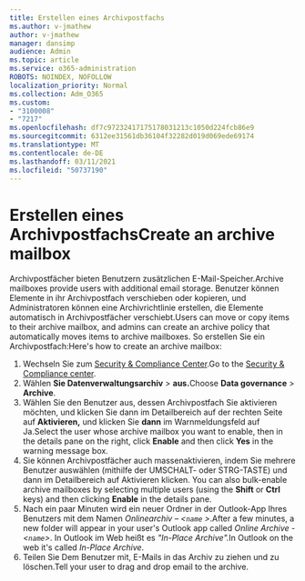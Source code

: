 ```yaml
---
title: Erstellen eines Archivpostfachs
ms.author: v-jmathew
author: v-jmathew
manager: dansimp
audience: Admin
ms.topic: article
ms.service: o365-administration
ROBOTS: NOINDEX, NOFOLLOW
localization_priority: Normal
ms.collection: Adm_O365
ms.custom:
- "3100008"
- "7217"
ms.openlocfilehash: df7c97232417175178031213c1050d224fcb86e9
ms.sourcegitcommit: 6312ee31561db36104f32282d019d069ede69174
ms.translationtype: MT
ms.contentlocale: de-DE
ms.lasthandoff: 03/11/2021
ms.locfileid: "50737190"
---
```

# <a name="create-an-archive-mailbox"></a><span data-ttu-id="db67f-102">Erstellen eines Archivpostfachs</span><span class="sxs-lookup"><span data-stu-id="db67f-102">Create an archive mailbox</span></span>

<span data-ttu-id="db67f-103">Archivpostfächer bieten Benutzern zusätzlichen E-Mail-Speicher.</span><span class="sxs-lookup"><span data-stu-id="db67f-103">Archive mailboxes provide users with additional email storage.</span></span> <span data-ttu-id="db67f-104">Benutzer können Elemente in ihr Archivpostfach verschieben oder kopieren, und Administratoren können eine Archivrichtlinie erstellen, die Elemente automatisch in Archivpostfächer verschiebt.</span><span class="sxs-lookup"><span data-stu-id="db67f-104">Users can move or copy items to their archive mailbox, and admins can create an archive policy that automatically moves items to archive mailboxes.</span></span> <span data-ttu-id="db67f-105">So erstellen Sie ein Archivpostfach:</span><span class="sxs-lookup"><span data-stu-id="db67f-105">Here's how to create an archive mailbox:</span></span>

1. <span data-ttu-id="db67f-106">Wechseln Sie zum [Security & Compliance Center]( https://go.microsoft.com/fwlink/p/?linkid=2077143).</span><span class="sxs-lookup"><span data-stu-id="db67f-106">Go to the [Security & Compliance center]( https://go.microsoft.com/fwlink/p/?linkid=2077143).</span></span>
2. <span data-ttu-id="db67f-107">Wählen **Sie Datenverwaltungsarchiv**  >  **aus.**</span><span class="sxs-lookup"><span data-stu-id="db67f-107">Choose **Data governance** > **Archive**.</span></span>
3. <span data-ttu-id="db67f-108">Wählen Sie den Benutzer aus, dessen Archivpostfach Sie aktivieren möchten, und klicken Sie dann im Detailbereich auf der rechten Seite auf **Aktivieren,** und klicken Sie **dann** im Warnmeldungsfeld auf Ja.</span><span class="sxs-lookup"><span data-stu-id="db67f-108">Select the user whose archive mailbox you want to enable, then in the details pane on the right, click **Enable** and then click **Yes** in the warning message box.</span></span>
4. <span data-ttu-id="db67f-109">Sie können Archivpostfächer auch massenaktivieren, indem  Sie  mehrere Benutzer auswählen (mithilfe der UMSCHALT- oder STRG-TASTE) und dann im Detailbereich auf Aktivieren klicken. </span><span class="sxs-lookup"><span data-stu-id="db67f-109">You can also bulk-enable archive mailboxes by selecting multiple users (using the **Shift** or **Ctrl** keys) and then clicking **Enable** in the details pane.</span></span>
5. <span data-ttu-id="db67f-110">Nach ein paar Minuten wird ein neuer Ordner in der Outlook-App Ihres Benutzers mit dem Namen *Onlinearchiv – <`name` >*.</span><span class="sxs-lookup"><span data-stu-id="db67f-110">After a few minutes, a new folder will appear in your user's Outlook app called *Online Archive - <`name`>*.</span></span> <span data-ttu-id="db67f-111">In Outlook im Web heißt es *"In-Place Archive".*</span><span class="sxs-lookup"><span data-stu-id="db67f-111">In Outlook on the web it's called *In-Place Archive*.</span></span>
6. <span data-ttu-id="db67f-112">Teilen Sie Dem Benutzer mit, E-Mails in das Archiv zu ziehen und zu löschen.</span><span class="sxs-lookup"><span data-stu-id="db67f-112">Tell your user to drag and drop email to the archive.</span></span>
